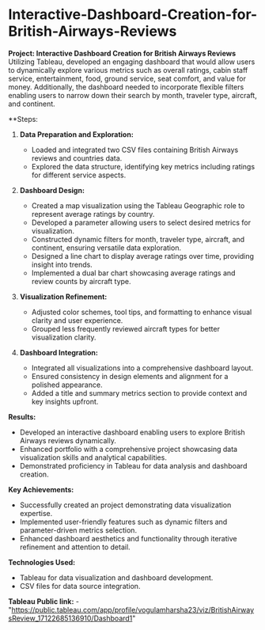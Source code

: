 # Interactive-Dashboard-Creation-for-British-Airways-Reviews

**Project: Interactive Dashboard Creation for British Airways Reviews**
Utilizing Tableau, developed an engaging dashboard that would allow users to dynamically explore various metrics such as overall ratings, cabin staff service, entertainment, food, ground service, seat comfort, and value for money. Additionally, the dashboard needed to incorporate flexible filters enabling users to narrow down their search by month, traveler type, aircraft, and continent.

**Steps:
1. **Data Preparation and Exploration:**
   - Loaded and integrated two CSV files containing British Airways reviews and countries data.
   - Explored the data structure, identifying key metrics including ratings for different service aspects.

2. **Dashboard Design:**
   - Created a map visualization using the Tableau Geographic role to represent average ratings by country.
   - Developed a parameter allowing users to select desired metrics for visualization.
   - Constructed dynamic filters for month, traveler type, aircraft, and continent, ensuring versatile data exploration.
   - Designed a line chart to display average ratings over time, providing insight into trends.
   - Implemented a dual bar chart showcasing average ratings and review counts by aircraft type.

3. **Visualization Refinement:**
   - Adjusted color schemes, tool tips, and formatting to enhance visual clarity and user experience.
   - Grouped less frequently reviewed aircraft types for better visualization clarity.

4. **Dashboard Integration:**
   - Integrated all visualizations into a comprehensive dashboard layout.
   - Ensured consistency in design elements and alignment for a polished appearance.
   - Added a title and summary metrics section to provide context and key insights upfront.

**Results:**
- Developed an interactive dashboard enabling users to explore British Airways reviews dynamically.
- Enhanced portfolio with a comprehensive project showcasing data visualization skills and analytical capabilities.
- Demonstrated proficiency in Tableau for data analysis and dashboard creation.

**Key Achievements:**
- Successfully created an project demonstrating data visualization expertise.
- Implemented user-friendly features such as dynamic filters and parameter-driven metrics selection.
- Enhanced dashboard aesthetics and functionality through iterative refinement and attention to detail.

**Technologies Used:**
- Tableau for data visualization and dashboard development.
- CSV files for data source integration.

**Tableau Public link:**
-"https://public.tableau.com/app/profile/vogulamharsha23/viz/BritishAirwaysReview_17122685136910/Dashboard1"
